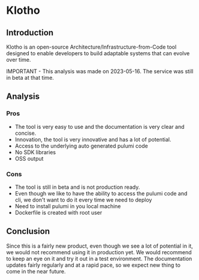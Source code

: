 # Klotho

## Introduction

Klotho is an open-source Architecture/Infrastructure-from-Code tool designed to enable developers to build adaptable systems that can evolve over time.

IMPORTANT - This analysis was made on 2023-05-16. The service was still in beta at that time.

## Analysis

### Pros

- The tool is very easy to use and the documentation is very clear and concise.
- Innovation, the tool is very innovative and has a lot of potential.
- Access to the underlying auto generated pulumi code
- No SDK libraries
- OSS output

### Cons

- The tool is still in beta and is not production ready.
- Even though we like to have the ability to access the pulumi code and cli, we don't want to do it every time we need to deploy
- Need to install pulumi in you local machine
- Dockerfile is created with root user

## Conclusion

Since this is a fairly new product, even though we see a lot of potential in it, we would not recommend using it in production yet. We would recommend to keep an eye on it and try it out in a test environment. The documentation updates fairly regularly and at a rapid pace, so we expect new thing to come in the near future.
